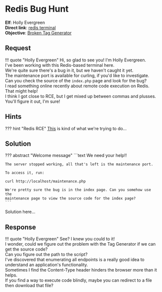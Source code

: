 # Redis Bug Hunt

**Elf**: Holly Evergreen<br/>
**Direct link**: [redis terminal](https://docker2020.kringlecon.com/?challenge=redis&id=3c930cbf-5e9a-4e51-b71a-67e9607ebb03)<br/>
**Objective**: [Broken Tag Generator](../objectives/o8.md)


## Request

!!! quote "Holly Evergreen"
    Hi, so glad to see you! I'm Holly Evergreen.<br/>
    I've been working with this Redis-based terminal here.<br/>
    We're quite sure there's a bug in it, but we haven't caught it yet.<br/>
    The maintenance port is available for curling, if you'd like to investigate.<br/>
    Can you check the source of the `index.php` page and look for the bug?<br/>
    I read something online recently about remote code execution on Redis. That might help!<br/>
    I think I got close to RCE, but I get mixed up between commas and plusses.<br/>
    You'll figure it out, I'm sure!


## Hints

??? hint "Redis RCE"
    [This](https://book.hacktricks.xyz/pentesting/6379-pentesting-redis) is kind of what we're trying to do...


## Solution

??? abstract "Welcome message"
    ```text
    We need your help!!

    The server stopped working, all that's left is the maintenance port.

    To access it, run:

    curl http://localhost/maintenance.php

    We're pretty sure the bug is in the index page. Can you somehow use the
    maintenance page to view the source code for the index page?
    ```

Solution here...


## Response

!!! quote "Holly Evergreen"
    See? I knew you could to it!<br/>
    I wonder, could we figure out the problem with the Tag Generator if we can get the source code?<br/>
    Can you figure out the path to the script?<br/>
    I've discovered that enumerating all endpoints is a really good idea to understand an application's functionality.<br/>
    Sometimes I find the Content-Type header hinders the browser more than it helps.<br/>
    If you find a way to execute code blindly, maybe you can redirect to a file then download that file?
